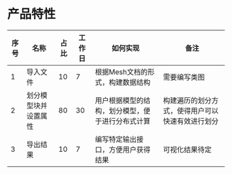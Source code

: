 # 产品特性

| 序号  | 名称 | 占比  | 工作日 |  如何实现  |  备注 |
|  ----  | ----  | ---- | ---- | ---- | ----  |
| 1  | 导入文件 | 10  | 7 | 根据Mesh文档的形式，构建数据结构  | 需要编写类图
| 2  | 划分模型块并设置属性 | 80  | 30 |  用户根据模型的结构，划分模型，便于进行分布式计算  | 构建遍历的划分方式，使得用户可以快速有效进行划分 |
| 3 | 导出结果 | 10 |  7 | 编写特定输出接口，方便用户获得结果 | 可视化结果待定 |